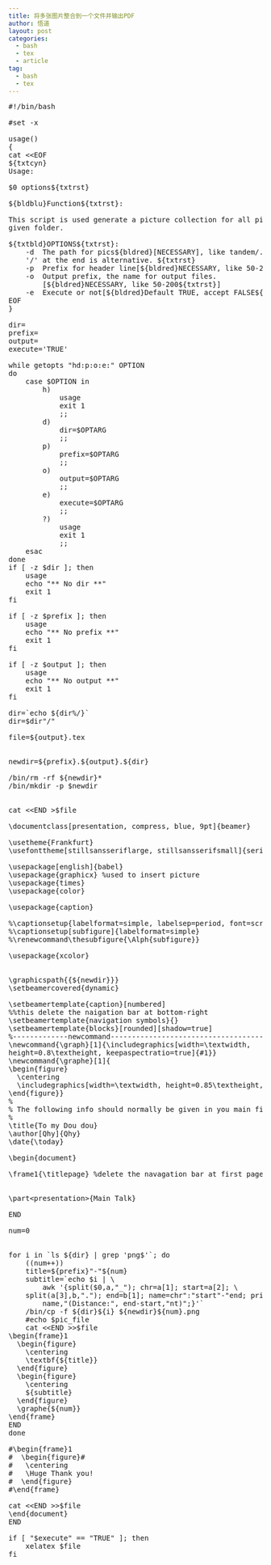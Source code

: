 ```yaml
---
title: 将多张图片整合到一个文件并输出PDF
author: 悟道
layout: post
categories:
  - bash
  - tex
  - article
tag:
  - bash
  - tex
---
```


<pre class="brush: bash; title: ; notranslate" title="">#!/bin/bash

#set -x

usage()
{
cat &lt;&lt;EOF
${txtcyn}
Usage:

$0 options${txtrst}

${bldblu}Function${txtrst}:

This script is used generate a picture collection for all pics in
given folder.

${txtbld}OPTIONS${txtrst}:
	-d	The path for pics${bldred}[NECESSARY], like tandem/. The slash
	'/' at the end is alternative. ${txtrst}
	-p	Prefix for header line[${bldred}NECESSARY, like 50-200${txtrst}]
	-o	Output prefix, the name for output files.
		[${bldred}NECESSARY, like 50-200${txtrst}]
	-e	Execute or not[${bldred}Default TRUE, accept FALSE${txtrst}]
EOF
}

dir=
prefix=
output=
execute='TRUE'

while getopts "hd:p:o:e:" OPTION
do
	case $OPTION in
		h)
			usage
			exit 1
			;;
		d)
			dir=$OPTARG
			;;
		p)
			prefix=$OPTARG
			;;
		o)
			output=$OPTARG
			;;
		e)
			execute=$OPTARG
			;;
		?)
			usage
			exit 1
			;;
	esac
done
if [ -z $dir ]; then
	usage
	echo "** No dir **"
	exit 1
fi

if [ -z $prefix ]; then
	usage
	echo "** No prefix **"
	exit 1
fi

if [ -z $output ]; then
	usage
	echo "** No output **"
	exit 1
fi

dir=`echo ${dir%/}`
dir=$dir"/"

file=${output}.tex


newdir=${prefix}.${output}.${dir}

/bin/rm -rf ${newdir}*
/bin/mkdir -p $newdir


cat &lt;&lt;END &gt;$file
	
\documentclass[presentation, compress, blue, 9pt]{beamer}

\usetheme{Frankfurt}
\usefonttheme[stillsansseriflarge, stillsansserifsmall]{serif}

\usepackage[english]{babel}
\usepackage{graphicx} %used to insert picture
\usepackage{times}
\usepackage{color}

\usepackage{caption}

%\captionsetup{labelformat=simple, labelsep=period, font=scriptsize}
%\captionsetup[subfigure]{labelformat=simple}
%\renewcommand\thesubfigure{\Alph{subfigure}}

\usepackage{xcolor}


\graphicspath{{${newdir}}} 
\setbeamercovered{dynamic}

\setbeamertemplate{caption}[numbered]
%%this delete the naigation bar at bottom-right
\setbeamertemplate{navigation symbols}{} 
\setbeamertemplate{blocks}[rounded][shadow=true]
%-------------newcommand---------------------------------------------
\newcommand{\graph}[1]{\includegraphics[width=\textwidth,
height=0.8\textheight, keepaspectratio=true]{#1}}
\newcommand{\graphe}[1]{
\begin{figure}
  \centering
  \includegraphics[width=\textwidth, height=0.85\textheight, keepaspectratio=true]{#1}
\end{figure}}
%
% The following info should normally be given in you main file:
%
\title{To my Dou dou}
\author[Qhy]{Qhy}
\date{\today}

\begin{document}

\frame1{\titlepage} %delete the navagation bar at first page


\part&lt;presentation&gt;{Main Talk}

END

num=0


for i in `ls ${dir} | grep 'png$'`; do
	((num++))
	title=${prefix}"-"${num}
	subtitle=`echo $i | \
		awk '{split($0,a,"_"); chr=a[1]; start=a[2]; \
	split(a[3],b,"."); end=b[1]; name=chr":"start"-"end; print \
		name,"(Distance:", end-start,"nt)";}'`
	/bin/cp -f ${dir}${i} ${newdir}${num}.png
	#echo $pic_file
	cat &lt;&lt;END &gt;&gt;$file
\begin{frame}1
  \begin{figure}
	\centering
	\textbf{${title}}
  \end{figure}
  \begin{figure}
	\centering
	${subtitle}
  \end{figure}
  \graphe{${num}}
\end{frame}
END
done

#\begin{frame}1
#  \begin{figure}#
#	\centering
#	\Huge Thank you!
#  \end{figure}
#\end{frame}

cat &lt;&lt;END &gt;&gt;$file
\end{document}
END

if [ "$execute" == "TRUE" ]; then
	xelatex $file
fi
</pre>
